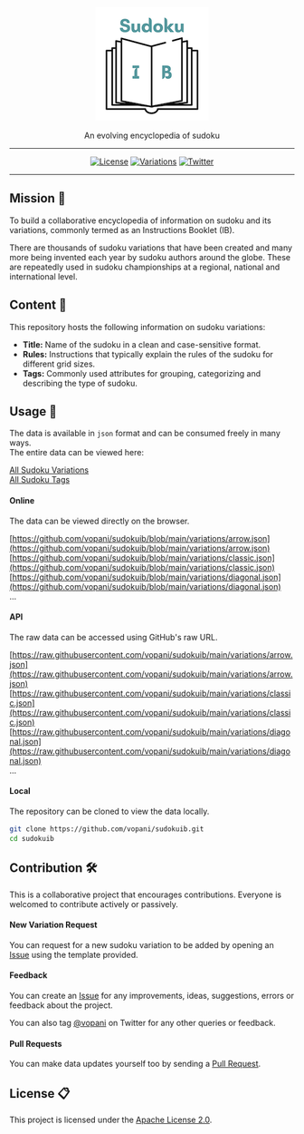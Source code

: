 <div align='center'>

<img src='images/logo_200_x_200.png'>
<br>

An evolving encyclopedia of sudoku

---

[![License](https://img.shields.io/badge/license-Apache%202.0-blue.svg?logo=apache)](https://github.com/vopani/sudokuib/blob/master/LICENSE)
[![Variations](https://shields.io/endpoint?url=https://raw.githubusercontent.com/vopani/sudokuib/main/badge.json&logo=square)](https://github.com/vopani/sudokuib/tree/main/variations)
[![Twitter](https://img.shields.io/twitter/follow/vopani)](https://twitter.com/vopani)

---

</div>

## Mission 🚀
To build a collaborative encyclopedia of information on sudoku and its variations, commonly termed as an Instructions Booklet (IB).

There are thousands of sudoku variations that have been created and many more being invented each year by sudoku authors around the globe. These are repeatedly used in sudoku championships at a regional, national and international level.

## Content 📂
This repository hosts the following information on sudoku variations:

* **Title:** Name of the sudoku in a clean and case-sensitive format.
* **Rules:** Instructions that typically explain the rules of the sudoku for different grid sizes.
* **Tags:** Commonly used attributes for grouping, categorizing and describing the type of sudoku.

## Usage 📖
The data is available in `json` format and can be consumed freely in many ways.   
The entire data can be viewed here:

[All Sudoku Variations](https://github.com/vopani/sudokuib/blob/main/variations)   
[All Sudoku Tags](https://github.com/vopani/sudokuib/blob/main/tags)   

#### Online
The data can be viewed directly on the browser.   

[https://github.com/vopani/sudokuib/blob/main/variations/arrow.json](https://github.com/vopani/sudokuib/blob/main/variations/arrow.json)   
[https://github.com/vopani/sudokuib/blob/main/variations/classic.json](https://github.com/vopani/sudokuib/blob/main/variations/classic.json)   
[https://github.com/vopani/sudokuib/blob/main/variations/diagonal.json](https://github.com/vopani/sudokuib/blob/main/variations/diagonal.json)   
...

#### API
The raw data can be accessed using GitHub's raw URL.

[https://raw.githubusercontent.com/vopani/sudokuib/main/variations/arrow.json](https://raw.githubusercontent.com/vopani/sudokuib/main/variations/arrow.json)   
[https://raw.githubusercontent.com/vopani/sudokuib/main/variations/classic.json](https://raw.githubusercontent.com/vopani/sudokuib/main/variations/classic.json)   
[https://raw.githubusercontent.com/vopani/sudokuib/main/variations/diagonal.json](https://raw.githubusercontent.com/vopani/sudokuib/main/variations/diagonal.json)   
...

#### Local
The repository can be cloned to view the data locally.

```bash
git clone https://github.com/vopani/sudokuib.git
cd sudokuib
```

## Contribution 🛠️
This is a collaborative project that encourages contributions. Everyone is welcomed to contribute actively or passively.

#### New Variation Request
You can request for a new sudoku variation to be added by opening an [Issue](https://github.com/vopani/sudokuib/issues) using the template provided.

#### Feedback
You can create an [Issue](https://github.com/vopani/sudokuib/issues) for any improvements, ideas, suggestions, errors or feedback about the project.

You can also tag [@vopani](https://twitter.com/vopani) on Twitter for any other queries or feedback.

#### Pull Requests
You can make data updates yourself too by sending a [Pull Request](https://github.com/vopani/sudokuib/pulls).

## License 📋
This project is licensed under the [Apache License 2.0](https://github.com/vopani/sudokuib/blob/main/LICENSE).
